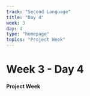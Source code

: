 ```yaml
---
track: "Second Language"
title: "Day 4"
week: 3
day: 4
type: "homepage"
topics: "Project Week"
---
```



# Week 3 - Day 4

#### Project Week
